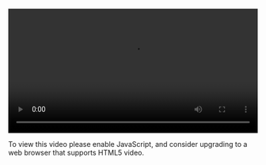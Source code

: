 <video controls="" style="width: 100%; display: block;"><source src="http://o86bpj665.bkt.clouddn.com/redux-tower/7-reducers.mp4" type="video/mp4"><p>To view this video please enable JavaScript, and consider upgrading to a web browser that supports HTML5 video.</p></video>
